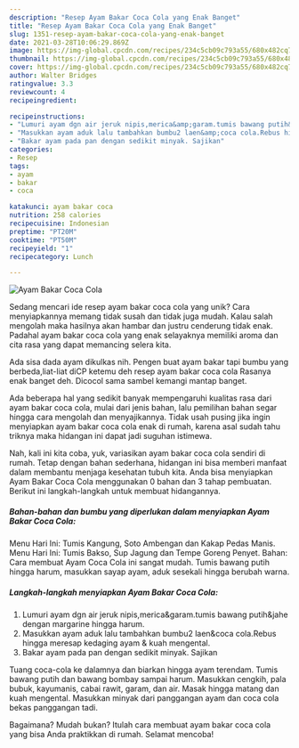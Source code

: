 ```yaml
---
description: "Resep Ayam Bakar Coca Cola yang Enak Banget"
title: "Resep Ayam Bakar Coca Cola yang Enak Banget"
slug: 1351-resep-ayam-bakar-coca-cola-yang-enak-banget
date: 2021-03-28T10:06:29.869Z
image: https://img-global.cpcdn.com/recipes/234c5cb09c793a55/680x482cq70/ayam-bakar-coca-cola-foto-resep-utama.jpg
thumbnail: https://img-global.cpcdn.com/recipes/234c5cb09c793a55/680x482cq70/ayam-bakar-coca-cola-foto-resep-utama.jpg
cover: https://img-global.cpcdn.com/recipes/234c5cb09c793a55/680x482cq70/ayam-bakar-coca-cola-foto-resep-utama.jpg
author: Walter Bridges
ratingvalue: 3.3
reviewcount: 4
recipeingredient:

recipeinstructions:
- "Lumuri ayam dgn air jeruk nipis,merica&amp;garam.tumis bawang putih&amp;jahe dengan margarine hingga harum."
- "Masukkan ayam aduk lalu tambahkan bumbu2 laen&amp;coca cola.Rebus hingga meresap kedaging ayam &amp; kuah mengental."
- "Bakar ayam pada pan dengan sedikit minyak. Sajikan"
categories:
- Resep
tags:
- ayam
- bakar
- coca

katakunci: ayam bakar coca 
nutrition: 258 calories
recipecuisine: Indonesian
preptime: "PT20M"
cooktime: "PT50M"
recipeyield: "1"
recipecategory: Lunch

---
```



![Ayam Bakar Coca Cola](https://img-global.cpcdn.com/recipes/234c5cb09c793a55/680x482cq70/ayam-bakar-coca-cola-foto-resep-utama.jpg)

Sedang mencari ide resep ayam bakar coca cola yang unik? Cara menyiapkannya memang tidak susah dan tidak juga mudah. Kalau salah mengolah maka hasilnya akan hambar dan justru cenderung tidak enak. Padahal ayam bakar coca cola yang enak selayaknya memiliki aroma dan cita rasa yang dapat memancing selera kita.

Ada sisa dada ayam dikulkas nih. Pengen buat ayam bakar tapi bumbu yang berbeda,liat-liat diCP ketemu deh resep ayam bakar coca cola Rasanya enak banget deh. Dicocol sama sambel kemangi mantap banget.

Ada beberapa hal yang sedikit banyak mempengaruhi kualitas rasa dari ayam bakar coca cola, mulai dari jenis bahan, lalu pemilihan bahan segar hingga cara mengolah dan menyajikannya. Tidak usah pusing jika ingin menyiapkan ayam bakar coca cola enak di rumah, karena asal sudah tahu triknya maka hidangan ini dapat jadi suguhan istimewa.


Nah, kali ini kita coba, yuk, variasikan ayam bakar coca cola sendiri di rumah. Tetap dengan bahan sederhana, hidangan ini bisa memberi manfaat dalam membantu menjaga kesehatan tubuh kita. Anda bisa menyiapkan Ayam Bakar Coca Cola menggunakan 0 bahan dan 3 tahap pembuatan. Berikut ini langkah-langkah untuk membuat hidangannya.

<!--inarticleads1-->

##### Bahan-bahan dan bumbu yang diperlukan dalam menyiapkan Ayam Bakar Coca Cola:



Menu Hari Ini: Tumis Kangung, Soto Ambengan dan Kakap Pedas Manis. Menu Hari Ini: Tumis Bakso, Sup Jagung dan Tempe Goreng Penyet. Bahan: Cara membuat Ayam Coca Cola ini sangat mudah. Tumis bawang putih hingga harum, masukkan sayap ayam, aduk sesekali hingga berubah warna. 

<!--inarticleads2-->

##### Langkah-langkah menyiapkan Ayam Bakar Coca Cola:

1. Lumuri ayam dgn air jeruk nipis,merica&amp;garam.tumis bawang putih&amp;jahe dengan margarine hingga harum.
1. Masukkan ayam aduk lalu tambahkan bumbu2 laen&amp;coca cola.Rebus hingga meresap kedaging ayam &amp; kuah mengental.
1. Bakar ayam pada pan dengan sedikit minyak. Sajikan


Tuang coca-cola ke dalamnya dan biarkan hingga ayam terendam. Tumis bawang putih dan bawang bombay sampai harum. Masukkan cengkih, pala bubuk, kayumanis, cabai rawit, garam, dan air. Masak hingga matang dan kuah mengental. Masukkan minyak dari panggangan ayam dan coca cola bekas panggangan tadi. 

Bagaimana? Mudah bukan? Itulah cara membuat ayam bakar coca cola yang bisa Anda praktikkan di rumah. Selamat mencoba!
